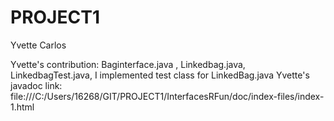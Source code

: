 # PROJECT1

Yvette Carlos

Yvette's contribution:  Baginterface.java , Linkedbag.java, LinkedbagTest.java, I implemented test class for LinkedBag.java
Yvette's javadoc link: file:///C:/Users/16268/GIT/PROJECT1/InterfacesRFun/doc/index-files/index-1.html




